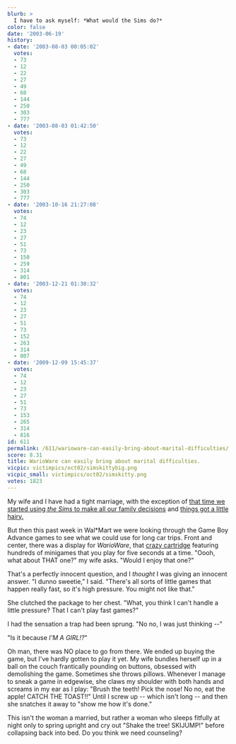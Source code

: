 ```yaml
---
blurb: >
  I have to ask myself: *What would the Sims do?*
color: false
date: '2003-06-19'
history:
- date: '2003-08-03 00:05:02'
  votes:
  - 73
  - 12
  - 22
  - 27
  - 49
  - 68
  - 144
  - 250
  - 303
  - 777
- date: '2003-08-03 01:42:50'
  votes:
  - 73
  - 12
  - 22
  - 27
  - 49
  - 68
  - 144
  - 250
  - 303
  - 777
- date: '2003-10-16 21:27:08'
  votes:
  - 74
  - 12
  - 23
  - 27
  - 51
  - 73
  - 150
  - 259
  - 314
  - 801
- date: '2003-12-21 01:30:32'
  votes:
  - 74
  - 12
  - 23
  - 27
  - 51
  - 73
  - 152
  - 263
  - 314
  - 807
- date: '2009-12-09 15:45:37'
  votes:
  - 74
  - 12
  - 23
  - 27
  - 51
  - 73
  - 153
  - 265
  - 314
  - 816
id: 611
permalink: /611/warioware-can-easily-bring-about-marital-difficulties/
score: 8.31
title: WarioWare can easily bring about marital difficulties.
vicpic: victimpics/oct02/simskittybig.png
vicpic_small: victimpics/oct02/simskitty.png
votes: 1823
---
```


My wife and I have had a tight marriage, with the exception of [that
time we started using *the Sims* to make all our family
decisions](@/victim/491.md) and [things got a little
hairy.](@/victim/500.md)

But then this past week in Wal\*Mart we were looking through the Game
Boy Advance games to see what we could use for long car trips. Front and
center, there was a display for *WarioWare*, that [crazy
cartridge](https://web.archive.org/web/20030619000000/http://www.gamespy.com/reviews/may03/wariowaregba/)
featuring hundreds of minigames that you play for five seconds at a
time. "Oooh, what about THAT one?" my wife asks. "Would I enjoy that
one?"

That's a perfectly innocent question, and I *thought* I was giving an
innocent answer. "I dunno sweetie," I said. "There's all sorts of little
games that happen really fast, so it's high pressure. You might not like
that."

She clutched the package to her chest. "What, you think I can't handle a
little pressure? That I can't play fast games?"

I had the sensation a trap had been sprung. "No no, I was just thinking
--"

"Is it because *I'M A GIRL!?*"

Oh man, there was NO place to go from there. We ended up buying the
game, but I've hardly gotten to play it yet. My wife bundles herself up
in a ball on the couch frantically pounding on buttons, obsessed with
demolishing the game. Sometimes she throws pillows. Whenever I manage to
sneak a game in edgewise, she claws my shoulder with both hands and
screams in my ear as I play: "Brush the teeth! Pick the nose! No no, eat
the apple! CATCH THE TOAST!!" Until I screw up -- which isn't long --
and then she snatches it away to "show me how it's done."

This isn't the woman a married, but rather a woman who sleeps fitfully
at night only to spring upright and cry out "Shake the tree! SKIJUMP!"
before collapsing back into bed. Do you think we need counseling?
